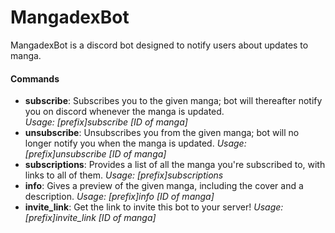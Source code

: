 # MangadexBot
MangadexBot is a discord bot designed to notify users about updates to manga.

#### Commands
* **subscribe**: Subscribes you to the given manga; bot will thereafter notify you on discord whenever the manga is updated.  
_Usage: [prefix]subscribe [ID of manga]_
* **unsubscribe**: Unsubscribes you from the given manga; bot will no longer notify you when the manga is updated.
_Usage: [prefix]unsubscribe [ID of manga]_
* **subscriptions**:  Provides a list of all the manga you're subscribed to, with links to all of them.
_Usage: [prefix]subscriptions_
* **info**: Gives a preview of the given manga, including the cover and a description.
_Usage: [prefix]info [ID of manga]_
* **invite_link**: Get the link to invite this bot to your server!
_Usage: [prefix]invite_link [ID of manga]_
